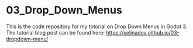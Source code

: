 # 03_Drop_Down_Menus
 This is the code repository for my totorial on Drop Down Menus in Godot 3. The tutorial blog post can be found here: https://selinadev.github.io/03-dropdown-menu/
